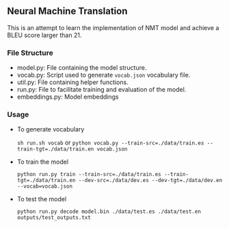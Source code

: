 ## Neural Machine Translation

This is an attempt to learn the implementation of NMT model and achieve a BLEU score larger than 21.

### File Structure

- model.py: File containing the model structure.
- vocab.py: Script used to generate `vocab.json` vocabulary file.
- util.py: File containing helper functions.
- run.py: File to facilitate training and evaluation of the model.
- embeddings.py: Model embeddings

### Usage

- To generate vocabulary

    `sh run.sh vocab` or `python vocab.py --train-src=./data/train.es --train-tgt=./data/train.en vocab.json`

- To train the model

    `python run.py train --train-src=./data/train.es --train-tgt=./data/train.en --dev-src=./data/dev.es --dev-tgt=./data/dev.en --vocab=vocab.json`

- To test the model

    `python run.py decode model.bin ./data/test.es ./data/test.en outputs/test_outputs.txt`